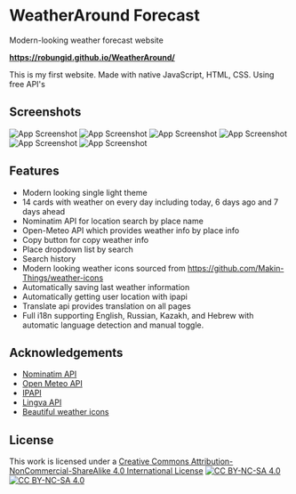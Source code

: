 # WeatherAround Forecast
Modern-looking weather forecast website

__https://robungid.github.io/WeatherAround/__

This is my first website. Made with native JavaScript, HTML, CSS. Using free API's

## Screenshots
![App Screenshot](https://i.ibb.co/LQSJpPF/site1.png)
![App Screenshot](https://i.ibb.co/2v2BDvp/site2.png)
![App Screenshot](https://i.ibb.co/930W6qm/site3.png)
![App Screenshot](https://i.ibb.co/RHVsYyf/site4.png)
![App Screenshot](https://i.ibb.co/X2wSJX1/site5.png)
![App Screenshot](https://i.ibb.co/R9cJtFQ/site6.png)


## Features

- Modern looking single light theme
- 14 cards with weather on every day including today, 6 days ago and 7 days ahead
- Nominatim API for location search by place name
- Open-Meteo API which provides weather info by place info
- Copy button for copy weather info
- Place dropdown list by search
- Search history
- Modern looking weather icons sourced from https://github.com/Makin-Things/weather-icons
- Automatically saving last weather information
- Automatically getting user location with ipapi
- Translate api provides translation on all pages
- Full i18n supporting English, Russian, Kazakh, and Hebrew with automatic language detection and manual toggle.

## Acknowledgements

 - [Nominatim API](https://nominatim.org/)
 - [Open Meteo API](https://open-meteo.com/)
 - [IPAPI](https://ipapi.co/)
 - [Lingva API](https://github.com/thedaviddelta/lingva-translate)
 - [Beautiful weather icons](https://github.com/Makin-Things/weather-icons)



## License

This work is licensed under a
[Creative Commons Attribution-NonCommercial-ShareAlike 4.0 International License][cc-by-nc-sa]
[![CC BY-NC-SA 4.0][cc-by-nc-sa-shield]][cc-by-nc-sa]
[![CC BY-NC-SA 4.0][cc-by-nc-sa-image]][cc-by-nc-sa]

[cc-by-nc-sa]: http://creativecommons.org/licenses/by-nc-sa/4.0/
[cc-by-nc-sa-image]: https://licensebuttons.net/l/by-nc-sa/4.0/88x31.png
[cc-by-nc-sa-shield]: https://img.shields.io/badge/License-CC%20BY--NC--SA%204.0-lightgrey.svg
